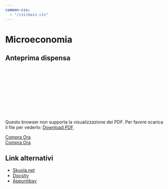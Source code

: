 ```yaml
---
common-css:
  - "/css/main.css"
---
```


# Microeconomia
## Anteprima dispensa

<object data="/anteprime/anteprima_dispensa_microeconomia.pdf" type="application/pdf" width="700px" height="700px">
    <embed src="/anteprime/anteprima_dispensa_microeconomia.pdf">
        <p>Questo browser non supporta la visualizzazione dei PDF. Per favore scarica il file per vederlo: <a href="/anteprime/anteprima_dispensa_microeconomia.pdf">Download PDF</a>.</p>
    </embed>
</object>

<div id=”content-desktop”>
    <script src="https://gumroad.com/js/gumroad.js"></script>
    <a class="gumroad-button" href="https://gum.co/microeconomia">Compra Ora</a>
</div>

<div id=”content-mobile”>
    <a class="gumroad-button" href="https://gum.co/microeconomia">Compra Ora</a>
</div>


## Link alternativi
- <a href="http://bit.ly/prove_risolte_microeconomia" target="_blank" rel="noopener">Skuola.net</a>
- <a href="http://bit.ly/micro_docsity" target="_blank" rel="noopener">Docsity</a>
- <a href="http://bit.ly/micro_appuntibay" target="_blank" rel="noopener">Appuntibay</a>